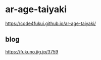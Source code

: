 # ar-age-taiyaki

https://code4fukui.github.io/ar-age-taiyaki/

## blog

https://fukuno.jig.jp/3759
